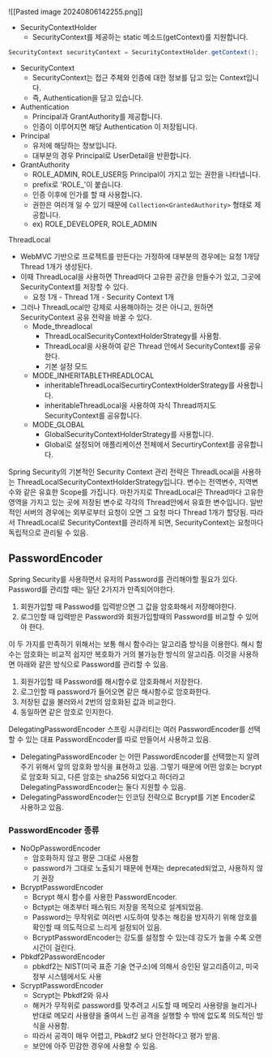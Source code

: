 
 ![[Pasted image 20240806142255.png]]

- SecurityContextHolder
	- SecurityContext를 제공하는 static 메소드(getContext)를 지원합니다. 
```java
SecurityContext securityContext = SecurityContextHolder.getContext();
```

- SecurityContext
	- SecurityContext는 접근 주체와 인증에 대한 정보를 담고 있는 Context입니다.
	- 즉, Authentication을 담고 있습니다.
- Authentication 
	- Principal과 GrantAuthority를 제공합니다.
	- 인증이 이루어지면 해당 Authentication 이 저장됩니다. 
- Principal 
	- 유저에 해당하는 정보입니다. 
	- 대부분의 경우 Principal로 UserDetail을 반환합니다.
- GrantAuthority
	- ROLE_ADMIN, ROLE_USER등 Principal이 가지고 있는 권한을 나타냅니다. 
	- prefix로 'ROLE_'이 붙습니다. 
	- 인증 이후에 인가를 할 때 사용합니다.
	- 권한은 여러개 일 수 있기 때문에 `Collection<GrantedAuthority>` 형태로 제공합니다.
	- ex) ROLE_DEVELOPER, ROLE_ADMIN

ThreadLocal 

- WebMVC 기반으로 프로젝트를 만든다는 가정하에 대부분의 경우에는 요청 1개당 Thread 1개가 생성된다. 
- 이때 ThreadLocal을 사용하면 Thread마다 고유한 공간을 만들수가 있고, 그곳에 SecurityContext를 저장할 수 있다. 
	- 요청 1개 - Thread 1개 - Security Context 1개
- 그러나 ThreadLocal만 강제로 사용해야하는 것은 아니고, 원하면 SecurityContext 공유 전략을 바꿀 수 있다.
	- Mode_threadlocal
		- ThreadLocalSecurityContextHolderStrategy를 사용함. 
		- ThreadLocal을 사용하여 같은 Thread 안에서 SecurityContext를 공유한다. 
		- 기본 설정 모드 
	- MODE_INHERITABLETHREADLOCAL
		- inheritableThreadLocalSecurtiryContextHolderStrategy를 사용합니다.
		- inheritableThreadLocal을 사용하여 자식 Thread까지도 SecurityContext를 공유합니다. 
	- MODE_GLOBAL
		- GlobalSecurityContextHolderStrategy를 사용합니다. 
		- Global로 설정되어 애플리케이션 전체에서 SecurtiryContext를 공유합니다. 

 Spring Security의 기본적인 Security Context 관리 전략은 ThreadLocal을 사용하는 ThreadLocalSecurityContextHolderStrategy입니다. 
변수는 전역변수, 지역변수와 같은 유효한 Scope를 가집니다. 마찬가지로 ThreadLocal은 Thread마다 고유한 영역을 가지고 있는 곳에 저장된 변수로 각각의 Thread안에서 유효한 변수입니다. 일반적인 서버의 경우에는 외부로부터 요청이 오면 그 요청 마다 Thread 1개가 할당됨. 따라서 ThreadLocal로 SecurityContext를 관리하게 되면, SecurityContext는 요청마다 독립적으로 관리될 수 있음. 

## PasswordEncoder

Spring Security를 사용하면서 유저의 Password를 관리해야할 필요가 있다. 
Password를 관리할 때는 일단 2가지가 만족되어야한다. 
1. 회원가입할 때 Passwod를 입력받으면 그 값을 암호화해서 저장해야한다. 
2. 로그인할 때 입력받은 Password와 회원가입할때의 Password를 비교할 수 있어야 한다. 

이 두 가지를 만족하기 위해서는 보통 해시 함수라는 알고리즘 방식을 이용한다. 
해시 함수는 암호화는 비교적 쉽지만 복호화가 거의 불가능한 방식의 알고리즘. 
이것을 사용하면 아래와 같은 방식으로 Password를 관리할 수 있음. 
1. 회원가입할 때 Password를 해시함수로 암호화해서 저장한다. 
2. 로그인할 때 password가 들어오면 같은 해시함수로 암호화한다. 
3. 저장된 값을 불러와서 2번의 암호화된 값과 비교한다. 
4. 동일하면 같은 암호로 인지한다. 

DelegatingPasswordEncoder
스프링 시큐리티는 여러 PasswordEncoder를 선택할 수 있는 대표 PasswordEncoder를 따로 만들어서 사용하고 있음. 

- DelegatingPasswordEncoder 는 어떤 PasswordEncoder를 선택했는지 알려주기 위해서 앞의 암호화 방식을 표현하고 있음. 그렇기 때문에 어떤 암호는 bcrypt로 암호화 되고, 다른 암호는 sha256 되었다고 하더라고 DelegatingPasswordEncoder는 둘다 지원할 수 있음. 
- DelegatingPasswordEncoder는 인코딩 전략으로 Bcrypt를 기본 Encoder로 사용하고 있음.

### PasswordEncoder 종류 
- NoOpPasswordEncoder
	- 암호화하지 않고 평문 그대로 사용함
	- password가 그대로 노출되기 때문에 현재는 deprecated되었고, 사용하지 않기 권장
- BcryptPasswordEncoder
	- Bcrypt 해시 함수를 사용한 PasswordEncoder.
	- Bctypt는 애초부터 패스워드 저장을 목적으로 설계되었음. 
	- Password는 무작위로 여러번 시도하여 맞추는 해킹을 방지하기 위해 암호를 확인할 때 의도적으로 느리게 설정되어 있음.
	- BcryptPasswordEncoder는 강도를 설정할 수 있는데 강도가 높을 수록 오랜 시간이 걸린다. 
- Pbkdf2PasswordEncoder
	- pbkdf2는 NIST(미국 표준 기술 연구소)에 의해서 승인된 알고리즘이고, 미국 정부 시스템에서도 사용
- ScryptPasswordEncoder
	- Scrypt는 Pbkdf2와 유사
	- 해커가 무작위로 password를 맞추려고 시도할 때 메모리 사용량을 늘리거나 반대로 메모리 사용량을 줄여서 느린 공격을 실행할 수 밖에 없도록 의도적인 방식을 사용함. 
	- 따라서 공격이 매우 어렵고, Pbkdf2 보다 안전하다고 평가 받음. 
	- 보안에 아주 민감한 경우에 사용할 수 있음. 